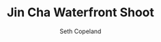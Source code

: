 ---
title: "Jin Cha Waterfront Shoot"
layout: "post"
year: "2024"
featured: "/images/photography/people/portraits/jincha/waterfront/jincha23.jpg"
rank: 9980
images:
  - "/images/photography/people/portraits/jincha/waterfront/jincha4.jpg"
  - "/images/photography/people/portraits/jincha/waterfront/jincha2.jpg"
  - "/images/photography/people/portraits/jincha/waterfront/jincha7.jpg"
  - "/images/photography/people/portraits/jincha/waterfront/jincha9.jpg"
  - "/images/photography/people/portraits/jincha/waterfront/jincha20.jpg"
  - "/images/photography/people/portraits/jincha/waterfront/jincha24.jpg"
  - "/images/photography/people/portraits/jincha/waterfront/jincha26.jpg"
  - "/images/photography/people/portraits/jincha/waterfront/jincha6.jpg"
GalleryColumns: 2
darkmode: true

Showtitle: true
Showdescription: true
Showauthor: true
Showyear: true
Showlinks: true

description: |
    I've done so many photoshoots with Jin Cha that I am starting to lose count, he's so reliable as being a practice model while I was adjusting to more portaiture styles. I have taken over a thousand photos of this amazing man. Here's some from a shoot I did with him in the studios at Massey University.

    Other Shoots with Jin Cha:<br>
    [Studio 1](https://seth.nz/photography/people/post/jincha-studio-1/) |
    [Studio 2](https://seth.nz/photography/people/post/jincha-studio-2/) |
    [Studio 3](https://seth.nz/photography/people/post/jincha-studio-3/)  <br>
    [Jin Cha Watefront Shoot](https://seth.nz/photography/people/post/jincha-waterfront) <br>
    [Jin Cha Botanic Garden Shoot 1](https://seth.nz/photography/people/post/jincha-botanic-1/) |
    [Jin Cha Botanic Garden Shoot 2](https://seth.nz/photography/people/post/jincha-botanic-2/) 
descriptionLabel: "About"
author: "Seth Copeland"
authorLabel: "Author"
year: "2024"
yearLabel: "Year"
links: |
    [Instagram](https://instagram.com/altfullstop) 
    <br> [YouTube](https://youtube.com/@altfullstop) <br>

    Model: <br>
    [@JinCha](https://instagram.com/jin.cha.tonic) 
linksLabel: "Links"

titleFontSize: "32px"
titleFontWeight: "bold"
descriptionFontSize: "18px"
descriptionFontWeight: "bold"
descriptionLabelFontSize: "16px"
descriptionLabelFontWeight: "600"
authorFontSize: "18px"
authorFontWeight: "bold"
authorLabelFontSize: "16px"
authorLabelFontWeight: "600"
yearFontSize: "18px"
yearFontWeight: "bold"
yearLabelFontSize: "16px"
yearLabelFontWeight: "600"
linksFontSize: "18px"
linksFontWeight: "400"
linksLabelFontSize: "16px"
linksLabelFontWeight: "600"
---